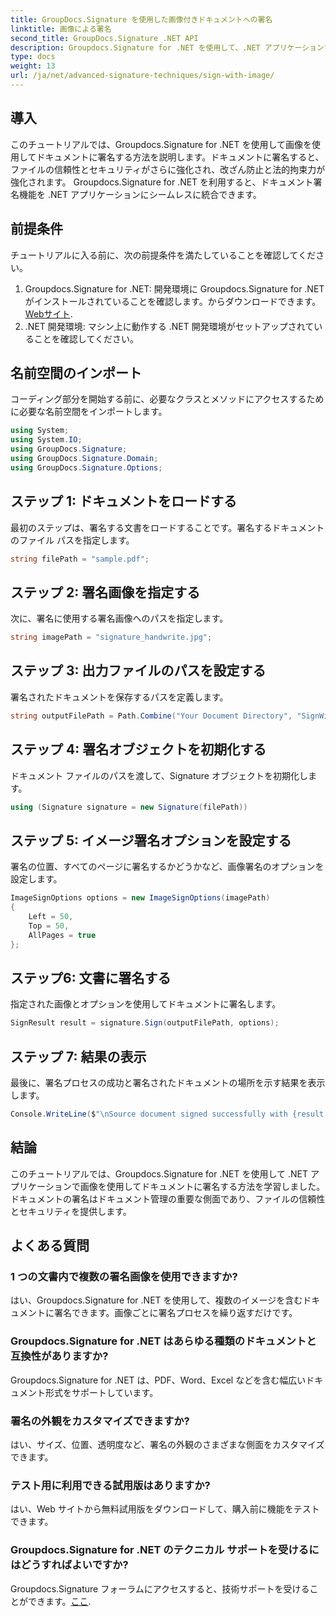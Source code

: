 ```yaml
---
title: GroupDocs.Signature を使用した画像付きドキュメントへの署名
linktitle: 画像による署名
second_title: GroupDocs.Signature .NET API
description: Groupdocs.Signature for .NET を使用して、.NET アプリケーションで画像を使用してドキュメントに署名する方法を学びます。ドキュメントのセキュリティと信頼性を簡単に強化します。
type: docs
weight: 13
url: /ja/net/advanced-signature-techniques/sign-with-image/
---
```

## 導入
このチュートリアルでは、Groupdocs.Signature for .NET を使用して画像を使用してドキュメントに署名する方法を説明します。ドキュメントに署名すると、ファイルの信頼性とセキュリティがさらに強化され、改ざん防止と法的拘束力が強化されます。 Groupdocs.Signature for .NET を利用すると、ドキュメント署名機能を .NET アプリケーションにシームレスに統合できます。
## 前提条件
チュートリアルに入る前に、次の前提条件を満たしていることを確認してください。
1.  Groupdocs.Signature for .NET: 開発環境に Groupdocs.Signature for .NET がインストールされていることを確認します。からダウンロードできます。[Webサイト](https://releases.groupdocs.com/signature/net/).
2. .NET 開発環境: マシン上に動作する .NET 開発環境がセットアップされていることを確認してください。

## 名前空間のインポート
コーディング部分を開始する前に、必要なクラスとメソッドにアクセスするために必要な名前空間をインポートします。
```csharp
using System;
using System.IO;
using GroupDocs.Signature;
using GroupDocs.Signature.Domain;
using GroupDocs.Signature.Options;
```
## ステップ 1: ドキュメントをロードする
最初のステップは、署名する文書をロードすることです。署名するドキュメントのファイル パスを指定します。
```csharp
string filePath = "sample.pdf";
```
## ステップ 2: 署名画像を指定する
次に、署名に使用する署名画像へのパスを指定します。
```csharp
string imagePath = "signature_handwrite.jpg";
```
## ステップ 3: 出力ファイルのパスを設定する
署名されたドキュメントを保存するパスを定義します。
```csharp
string outputFilePath = Path.Combine("Your Document Directory", "SignWithImage", fileName);
```
## ステップ 4: 署名オブジェクトを初期化する
ドキュメント ファイルのパスを渡して、Signature オブジェクトを初期化します。
```csharp
using (Signature signature = new Signature(filePath))
```
## ステップ 5: イメージ署名オプションを設定する
署名の位置、すべてのページに署名するかどうかなど、画像署名のオプションを設定します。
```csharp
ImageSignOptions options = new ImageSignOptions(imagePath)
{
    Left = 50,
    Top = 50,
    AllPages = true
};
```
## ステップ6: 文書に署名する
指定された画像とオプションを使用してドキュメントに署名します。
```csharp
SignResult result = signature.Sign(outputFilePath, options);
```
## ステップ 7: 結果の表示
最後に、署名プロセスの成功と署名されたドキュメントの場所を示す結果を表示します。
```csharp
Console.WriteLine($"\nSource document signed successfully with {result.Succeeded.Count} signature(s).\nFile saved at {outputFilePath}.");
```

## 結論
このチュートリアルでは、Groupdocs.Signature for .NET を使用して .NET アプリケーションで画像を使用してドキュメントに署名する方法を学習しました。ドキュメントの署名はドキュメント管理の重要な側面であり、ファイルの信頼性とセキュリティを提供します。
## よくある質問
### 1 つの文書内で複数の署名画像を使用できますか?
はい、Groupdocs.Signature for .NET を使用して、複数のイメージを含むドキュメントに署名できます。画像ごとに署名プロセスを繰り返すだけです。
### Groupdocs.Signature for .NET はあらゆる種類のドキュメントと互換性がありますか?
Groupdocs.Signature for .NET は、PDF、Word、Excel などを含む幅広いドキュメント形式をサポートしています。
### 署名の外観をカスタマイズできますか?
はい、サイズ、位置、透明度など、署名の外観のさまざまな側面をカスタマイズできます。
### テスト用に利用できる試用版はありますか?
はい、Web サイトから無料試用版をダウンロードして、購入前に機能をテストできます。
### Groupdocs.Signature for .NET のテクニカル サポートを受けるにはどうすればよいですか?
 Groupdocs.Signature フォーラムにアクセスすると、技術サポートを受けることができます。[ここ](https://forum.groupdocs.com/c/signature/13).